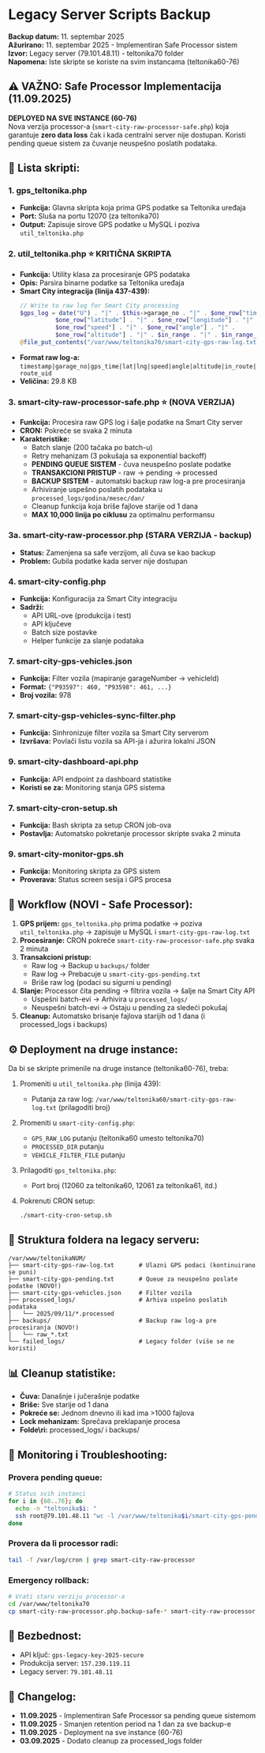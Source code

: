 # Legacy Server Scripts Backup

**Backup datum:** 11. septembar 2025  
**Ažurirano:** 11. septembar 2025 - Implementiran Safe Processor sistem  
**Izvor:** Legacy server (79.101.48.11) - teltonika70 folder  
**Napomena:** Iste skripte se koriste na svim instancama (teltonika60-76)

## ⚠️ VAŽNO: Safe Processor Implementacija (11.09.2025)
**DEPLOYED NA SVE INSTANCE (60-76)**  
Nova verzija processor-a (`smart-city-raw-processor-safe.php`) koja garantuje **zero data loss** čak i kada centralni server nije dostupan. Koristi pending queue sistem za čuvanje neuspešno poslatih podataka.

## 📁 Lista skripti:

### 1. **gps_teltonika.php**
- **Funkcija:** Glavna skripta koja prima GPS podatke sa Teltonika uređaja
- **Port:** Sluša na portu 12070 (za teltonika70)
- **Output:** Zapisuje sirove GPS podatke u MySQL i poziva `util_teltonika.php`

### 2. **util_teltonika.php** ⭐ KRITIČNA SKRIPTA
- **Funkcija:** Utility klasa za procesiranje GPS podataka
- **Opis:** Parsira binarne podatke sa Teltonika uređaja
- **Smart City integracija (linija 437-439):**
  ```php
  // Write to raw log for Smart City processing
  $gps_log = date("U") . "|" . $this->garage_no . "|" . $one_row["timestamp"] . "|" . 
            $one_row["latitude"] . "|" . $one_row["longitude"] . "|" . 
            $one_row["speed"] . "|" . $one_row["angle"] . "|" . 
            $one_row["altitude"] . "|" . $in_range . "|" . $in_range_uid . "\n";
  @file_put_contents("/var/www/teltonika70/smart-city-gps-raw-log.txt", $gps_log, FILE_APPEND | LOCK_EX);
  ```
- **Format raw log-a:** `timestamp|garage_no|gps_time|lat|lng|speed|angle|altitude|in_route|route_uid`
- **Veličina:** 29.8 KB

### 3. **smart-city-raw-processor-safe.php** ⭐ (NOVA VERZIJA)
- **Funkcija:** Procesira raw GPS log i šalje podatke na Smart City server
- **CRON:** Pokreće se svaka 2 minuta
- **Karakteristike:**
  - Batch slanje (200 tačaka po batch-u)
  - Retry mehanizam (3 pokušaja sa exponential backoff)
  - **PENDING QUEUE SISTEM** - čuva neuspešno poslate podatke
  - **TRANSAKCIONI PRISTUP** - raw → pending → processed
  - **BACKUP SISTEM** - automatski backup raw log-a pre procesiranja
  - Arhiviranje uspešno poslatih podataka u `processed_logs/godina/mesec/dan/`
  - Cleanup funkcija koja briše fajlove starije od 1 dana
  - **MAX 10,000 linija po ciklusu** za optimalnu performansu

### 3a. **smart-city-raw-processor.php** (STARA VERZIJA - backup)
- **Status:** Zamenjena sa safe verzijom, ali čuva se kao backup
- **Problem:** Gubila podatke kada server nije dostupan

### 4. **smart-city-config.php**
- **Funkcija:** Konfiguracija za Smart City integraciju
- **Sadrži:**
  - API URL-ove (produkcija i test)
  - API ključeve
  - Batch size postavke
  - Helper funkcije za slanje podataka

### 7. **smart-city-gps-vehicles.json**
- **Funkcija:** Filter vozila (mapiranje garageNumber → vehicleId)
- **Format:** `{"P93597": 460, "P93598": 461, ...}`
- **Broj vozila:** 978

### 7. **smart-city-gsp-vehicles-sync-filter.php**
- **Funkcija:** Sinhronizuje filter vozila sa Smart City serverom
- **Izvršava:** Povlači listu vozila sa API-ja i ažurira lokalni JSON

### 9. **smart-city-dashboard-api.php**
- **Funkcija:** API endpoint za dashboard statistike
- **Koristi se za:** Monitoring stanja GPS sistema

### 7. **smart-city-cron-setup.sh**
- **Funkcija:** Bash skripta za setup CRON job-ova
- **Postavlja:** Automatsko pokretanje processor skripte svaka 2 minuta

### 9. **smart-city-monitor-gps.sh**
- **Funkcija:** Monitoring skripta za GPS sistem
- **Proverava:** Status screen sesija i GPS procesa

## 🔄 Workflow (NOVI - Safe Processor):

1. **GPS prijem:** `gps_teltonika.php` prima podatke → poziva `util_teltonika.php` → zapisuje u MySQL i `smart-city-gps-raw-log.txt`
2. **Procesiranje:** CRON pokreće `smart-city-raw-processor-safe.php` svaka 2 minuta
3. **Transakcioni pristup:**
   - Raw log → Backup u `backups/` folder
   - Raw log → Prebacuje u `smart-city-gps-pending.txt`
   - Briše raw log (podaci su sigurni u pending)
4. **Slanje:** Processor čita pending → filtrira vozila → šalje na Smart City API
   - Uspešni batch-evi → Arhivira u `processed_logs/`
   - Neuspešni batch-evi → Ostaju u pending za sledeći pokušaj
5. **Cleanup:** Automatsko brisanje fajlova starijih od 1 dana (i processed_logs i backups)

## ⚙️ Deployment na druge instance:

Da bi se skripte primenile na druge instance (teltonika60-76), treba:

1. Promeniti u `util_teltonika.php` (linija 439):
   - Putanja za raw log: `/var/www/teltonika60/smart-city-gps-raw-log.txt` (prilagoditi broj)

2. Promeniti u `smart-city-config.php`:
   - `GPS_RAW_LOG` putanju (teltonika60 umesto teltonika70)
   - `PROCESSED_DIR` putanju
   - `VEHICLE_FILTER_FILE` putanju

3. Prilagoditi `gps_teltonika.php`:
   - Port broj (12060 za teltonika60, 12061 za teltonika61, itd.)

4. Pokrenuti CRON setup:
   ```bash
   ./smart-city-cron-setup.sh
   ```

## 📂 Struktura foldera na legacy serveru:

```
/var/www/teltonikaNUM/
├── smart-city-gps-raw-log.txt       # Ulazni GPS podaci (kontinuirano se puni)
├── smart-city-gps-pending.txt       # Queue za neuspešno poslate podatke (NOVO!)
├── smart-city-gps-vehicles.json     # Filter vozila
├── processed_logs/                  # Arhiva uspešno poslatih podataka
│   └── 2025/09/11/*.processed
├── backups/                         # Backup raw log-a pre procesiranja (NOVO!)
│   └── raw_*.txt
└── failed_logs/                     # Legacy folder (više se ne koristi)
```

## 📊 Cleanup statistike:

- **Čuva:** Današnje i jučerašnje podatke
- **Briše:** Sve starije od 1 dana
- **Pokreće se:** Jednom dnevno ili kad ima >1000 fajlova
- **Lock mehanizam:** Sprečava preklapanje procesa
- **Folde\ri:** processed_logs/ i backups/

## 🚨 Monitoring i Troubleshooting:

### Provera pending queue:
```bash
# Status svih instanci
for i in {60..76}; do
  echo -n "teltonika$i: "
  ssh root@79.101.48.11 "wc -l /var/www/teltonika$i/smart-city-gps-pending.txt 2>/dev/null || echo '0'"
done
```

### Provera da li processor radi:
```bash
tail -f /var/log/cron | grep smart-city-raw-processor
```

### Emergency rollback:
```bash
# Vrati staru verziju processor-a
cd /var/www/teltonika70
cp smart-city-raw-processor.php.backup-safe-* smart-city-raw-processor.php
```

## 🔐 Bezbednost:

- API ključ: `gps-legacy-key-2025-secure`
- Produkcija server: `157.230.119.11`
- Legacy server: `79.101.48.11`

## 📝 Changelog:

- **11.09.2025** - Implementiran Safe Processor sa pending queue sistemom
- **11.09.2025** - Smanjen retention period na 1 dan za sve backup-e
- **11.09.2025** - Deployment na sve instance (60-76)
- **03.09.2025** - Dodato cleanup za processed_logs folder